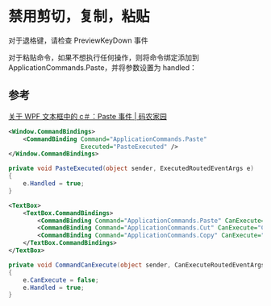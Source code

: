 # 禁用剪切，复制，粘贴

对于退格键，请检查 PreviewKeyDown 事件

对于粘贴命令，如果不想执行任何操作，则将命令绑定添加到 ApplicationCommands.Paste，并将参数设置为 handled：

## 参考

[关于 WPF 文本框中的 c＃：Paste 事件 | 码农家园](https://www.codenong.com/3061475/)

```xml
<Window.CommandBindings>
    <CommandBinding Command="ApplicationCommands.Paste"
                    Executed="PasteExecuted" />
</Window.CommandBindings>
```

```csharp
private void PasteExecuted(object sender, ExecutedRoutedEventArgs e)
{
    e.Handled = true;
}
```

```xml
<TextBox>
    <TextBox.CommandBindings>
        <CommandBinding Command="ApplicationCommands.Paste" CanExecute="CommandCanExecute"></CommandBinding>
        <CommandBinding Command="ApplicationCommands.Cut" CanExecute="CommandCanExecute"></CommandBinding>
        <CommandBinding Command="ApplicationCommands.Copy" CanExecute="CommandCanExecute"></CommandBinding>
    </TextBox.CommandBindings>
</TextBox>
```

```csharp
private void CommandCanExecute(object sender, CanExecuteRoutedEventArgs e)
{
    e.CanExecute = false;
    e.Handled = true;
}
```

